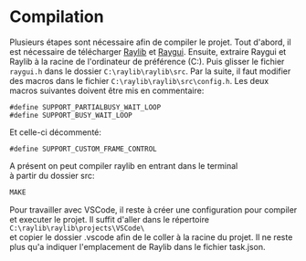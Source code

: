 # Compilation
Plusieurs étapes sont nécessaire afin de compiler le projet. 
Tout d'abord, il est nécessaire de télécharger [Raylib](https://github.com/raysan5/raylib/releases/tag/5.0) et [Raygui](https://github.com/raysan5/raygui/releases/tag/4.0). 
Ensuite, extraire Raygui et Raylib à la racine de l'ordinateur de préférence (C:\). 
Puis glisser le fichier `raygui.h` dans le dossier `C:\raylib\raylib\src`.
Par la suite, il faut modifier des macros dans le fichier `C:\raylib\raylib\src\config.h`.
Les deux macros suivantes doivent être mis en commentaire: 
```
#define SUPPORT_PARTIALBUSY_WAIT_LOOP 
#define SUPPORT_BUSY_WAIT_LOOP  
```
Et celle-ci décommenté: 
```
#define SUPPORT_CUSTOM_FRAME_CONTROL 
```
A présent on peut compiler raylib en entrant dans le terminal  
à partir du dossier src: 
```bash
MAKE
```

Pour travailler avec VSCode, il reste à créer une configuration pour compiler et executer le projet. 
Il suffit d'aller dans le répertoire `C:\raylib\raylib\projects\VSCode\`  
et copier le dossier .vscode afin de le coller à la racine du projet. 
Il ne reste plus qu'a indiquer l'emplacement de Raylib dans le fichier task.json.  
